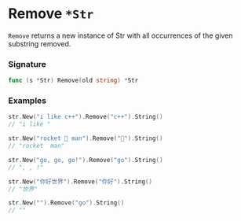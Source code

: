 # Remove `*Str`

`Remove` returns a new instance of Str with all occurrences of the given substring removed.

### Signature

```go
func (s *Str) Remove(old string) *Str
```

### Examples

```go
str.New("i like c++").Remove("c++").String()
// "i like "

str.New("rocket 🚀 man").Remove("🚀").String()
// "rocket  man"

str.New("go, go, go!").Remove("go").String()
// ", , !"

str.New("你好世界").Remove("你好").String()
// "世界"

str.New("").Remove("go").String()
// ""

```
